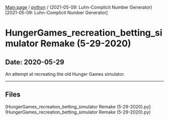 [Main page](/) / [python](/python) / (2021-05-09: Luhn-Complicit Number Generator)[2021-05-09: Luhn-Complicit Number Generator]

# HungerGames_recreation_betting_simulator Remake (5-29-2020)

## Date: 2020-05-29

An attempt at recreating the old Hunger Games simulator.

-----

## Files

[HungerGames_recreation_betting_simulator Remake (5-29-2020).py](HungerGames_recreation_betting_simulator Remake (5-29-2020).py)
